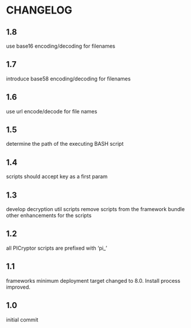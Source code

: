 CHANGELOG
=========

## 1.8
use base16 encoding/decoding for filenames

## 1.7
introduce base58 encoding/decoding for filenames

## 1.6
use url encode/decode for file names

## 1.5
determine the path of the executing BASH script

## 1.4
scripts should accept key as a first param

## 1.3
develop decryption util scripts
remove scripts from the framework bundle
other enhancements for the scripts

## 1.2 
all PICryptor scripts are prefixed with ‘pi_’

## 1.1
frameworks minimum deployment target changed to 8.0. Install process improved.

## 1.0
initial commit